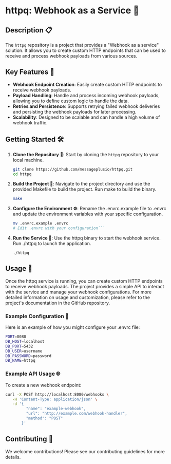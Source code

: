 # httpq: Webhook as a Service 🚀

## Description 📋
The `httpq` repository is a project that provides a "Webhook as a service" solution. It allows you to create custom HTTP endpoints that can be used to receive and process webhook payloads from various sources.

## Key Features 🌟
- **Webhook Endpoint Creation**: Easily create custom HTTP endpoints to receive webhook payloads.
- **Payload Handling**: Handle and process incoming webhook payloads, allowing you to define custom logic to handle the data.
- **Retries and Persistence**: Supports retrying failed webhook deliveries and persisting the webhook payloads for later processing.
- **Scalability**: Designed to be scalable and can handle a high volume of webhook traffic.

## Getting Started 🛠️

1. **Clone the Repository** 📂: Start by cloning the `httpq` repository to your local machine.
   ```sh
   git clone https://github.com/messageplusio/httpq.git
   cd httpq
   ```
3. **Build the Project 🔨**: Navigate to the project directory and use the provided Makefile to build the project. Run make to build the binary.
   ```sh
   make
   ```
3. **Configure the Environment ⚙️**: Rename the .envrc.example file to .envrc and update the environment variables with your specific configuration.
   ```sh
   mv .envrc.example .envrc
   # Edit .envrc with your configuration```
4. **Run the Service 🚀**: Use the httpq binary to start the webhook service. Run ./httpq to launch the application.
   ```
   ./httpq
   ```
## Usage 📝
Once the httpq service is running, you can create custom HTTP endpoints to receive webhook payloads. The project provides a simple API to interact with the service and manage your webhook configurations.
For more detailed information on usage and customization, please refer to the project's documentation in the GitHub repository.

### Example Configuration 🔧
Here is an example of how you might configure your .envrc file:

```sh
PORT=8080
DB_HOST=localhost
DB_PORT=5432
DB_USER=username
DB_PASSWORD=password
DB_NAME=httpq
```

### Example API Usage 🌐
To create a new webhook endpoint:

```sh
curl -X POST http://localhost:8080/webhooks \
   -H 'Content-Type: application/json' \
   -d '{
         "name": "example-webhook",
         "url": "http://example.com/webhook-handler",
         "method": "POST"
       }'
```
## Contributing 🤝
We welcome contributions! Please see our contributing guidelines for more details.
